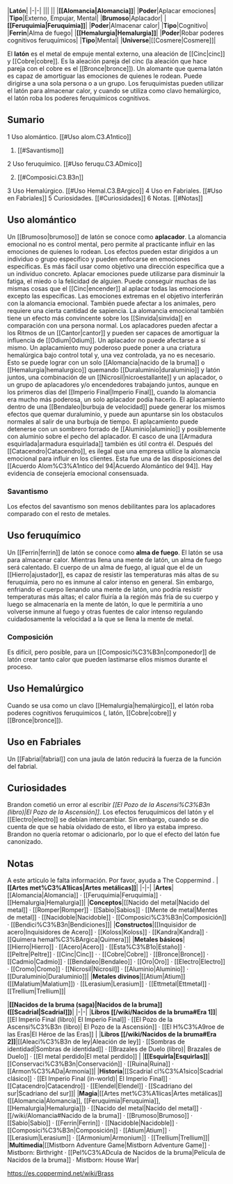 

|**Latón**|
|-|-|
|||
||
|**[[Alomancia\|Alomancia]]**|
|**Poder**|Aplacar emociones|
|**Tipo**|Externo, Empujar, Mental|
|**Brumoso**|Aplacador|
|**[[Feruquimia\|Feruquimia]]**|
|**Poder**|Almacenar calor|
|**Tipo**|Cognitivo|
|**Ferrin**|Alma de fuego|
|**[[Hemalurgia\|Hemalurgia]]**|
|**Poder**|Robar poderes cognitivos feruquímicos|
|**Tipo**|Mental|
|**Universe**|[[Cosmere\|Cosmere]]|

El **latón** es el metal de empuje mental externo, una aleación de [[Cinc\|cinc]] y [[Cobre\|cobre]]. Es la aleación pareja del cinc (la aleación que hace pareja con el cobre es el [[Bronce\|bronce]]). Un alomante que quema latón es capaz de amortiguar las emociones de quienes le rodean. Puede dirigirse a una sola persona o a un grupo. Los feruquimistas pueden utilizar el latón para almacenar calor, y cuando se utiliza como clavo hemalúrgico, el latón roba los poderes feruquímicos cognitivos.

## Sumario

1 Uso alomántico. [[#Uso alom.C3.A1ntico]] 

1. [[#Savantismo]] 


2 Uso feruquímico. [[#Uso feruqu.C3.ADmico]] 

2. [[#Composici.C3.B3n]] 


3 Uso Hemalúrgico. [[#Uso Hemal.C3.BArgico]] 
4 Uso en Fabriales. [[#Uso en Fabriales]] 
5 Curiosidades. [[#Curiosidades]] 
6 Notas. [[#Notas]] 


## Uso alomántico
Un [[Brumoso\|brumoso]] de latón se conoce como **aplacador**. La alomancia emocional no es control mental, pero permite al practicante influir en las emociones de quienes lo rodean. Los efectos pueden estar dirigidos a un individuo o grupo específico y pueden enfocarse en emociones específicas. Es más fácil usar como objetivo una dirección específica que a un individuo concreto.
Aplacar emociones puede utilizarse para disminuir la fatiga, el miedo o la felicidad de alguien. Puede conseguir muchas de las mismas cosas que el [[Cinc\|encender]] al aplacar todas las emociones excepto las específicas. Las emociones extremas en el objetivo interferirán con la alomancia emocional. También puede afectar a los animales, pero requiere una cierta cantidad de sapiencia. La alomancia emocional también tiene un efecto más convincente sobre los [[Sinvida\|sinvida]] en comparación con una persona normal. Los aplacadores pueden afectar a los Ritmos de un [[Cantor\|cantor]] y pueden ser capaces de amortiguar la influencia de [[Odium\|Odium]]. Un aplacador no puede afectarse a sí mismo.
Un aplacamiento muy poderoso puede poner a una criatura hemalúrgica bajo control total y, una vez controlada, ya no es necesario. Esto se puede lograr con un solo [[Alomancia\|nacido de la bruma]] o [[Hemalurgia\|hemalurgico]] quemando [[Duraluminio\|duraluminio]] y latón juntos, una combinación de un [[Nicrosil\|nicroestallante]] y un aplacador, o un grupo de aplacadores y/o encendedores trabajando juntos, aunque en los primeros días del [[Imperio Final\|Imperio Final]], cuando la alomancia era mucho más poderosa, un solo aplacador podía hacerlo.
El aplacamiento dentro de una [[Bendaleo\|burbuja de velocidad]] puede generar los mismos efectos que quemar duraluminio, y puede aun apuntarse sin los obstaculos normales al salir de una burbuja de tiempo. El aplacamiento puede detenerse con un sombrero forrado de [[Aluminio\|aluminio]] y posiblemente con aluminio sobre el pecho del aplacador. El casco de una [[Armadura esquirlada\|armadura esquirlada]] también es útil contra él.
Después del [[Catacendro\|Catacendro]], es ilegal que una empresa utilice la alomancia emocional para influir en los clientes. Esta fue una de las disposiciones del [[Acuerdo Alom%C3%A1ntico del 94\|Acuerdo Alomántico del 94]]. Hay evidencia de consejería emocional consensuada.

### Savantismo
Los efectos del savantismo son menos debilitantes para los aplacadores comparado con el resto de metales.

## Uso feruquímico
Un [[Ferrin\|ferrin]] de latón se conoce como **alma de fuego**. El latón se usa para almacenar calor. Mientras llena una mente de latón, un alma de fuego será calentado. El cuerpo de un alma de fuego, al igual que el de un [[Hierro\|ajustador]], es capaz de resistir las temperaturas más altas de su feruquimia, pero no es inmune al calor intenso en general. Sin embargo, enfriando el cuerpo llenando una mente de latón, uno podría resistir temperaturas más altas; el calor fluiría a la región más fría de su cuerpo y luego se almacenaría en la mente de latón, lo que le permitiría a uno volverse inmune al fuego y otras fuentes de calor intenso regulando cuidadosamente la velocidad a la que se llena la mente de metal.

### Composición
Es difícil, pero posible, para un [[Composici%C3%B3n\|componedor]] de latón crear tanto calor que pueden lastimarse ellos mismos durante el proceso.

## Uso Hemalúrgico
Cuando se usa como un clavo [[Hemalurgia\|hemalúrgico]], el latón roba poderes cognitivos feruquimicos (, latón, [[Cobre\|cobre]] y [[Bronce\|bronce]]).

## Uso en Fabriales
Un [[Fabrial\|fabrial]] con una jaula de latón reducirá la fuerza de la función del fabrial.

## Curiosidades
Brandon cometió un error al escribir *[[El Pozo de la Ascensi%C3%B3n (libro)\|El Pozo de la Ascensión]]*. Los efectos feruquímicos del latón y el [[Electro\|electro]] se debían intercambiar. Sin embargo, cuando se dio cuenta de que se había olvidado de esto, el libro ya estaba impreso. Brandon no quería retomar o adicionarlo, por lo que el efecto del latón fue canonizado.
## Notas

A este artículo le falta información. Por favor, ayuda a The Coppermind .
|**[[Artes met%C3%A1licas\|Artes metálicas]]**|
|-|-|
|**Artes**|[[Alomancia\|Alomancia]] · [[Feruquimia\|Feruquimia]] · [[Hemalurgia\|Hemalurgia]]|
|**Conceptos**|[[Nacido del metal\|Nacido del metal]] · [[Romper\|Romper]] · [[Sabio\|Sabios]] · [[Mente de metal\|Mentes de metal]] · [[Nacidoble\|Nacidoble]] · [[Composici%C3%B3n\|Composición]] · [[Bendici%C3%B3n\|Bendiciones]]|
|**Constructos**|[[Inquisidor de acero\|Inquisidores de Acero]] · [[Koloss\|Koloss]] · [[Kandra\|Kandra]] · [[Quimera hemal%C3%BArgica\|Quimera]]|
|**Metales básicos**|[[Hierro\|Hierro]] · [[Acero\|Acero]] · [[Esta%C3%B1o\|Estaño]] · [[Peltre\|Peltre]] · [[Cinc\|Cinc]] ·  · [[Cobre\|Cobre]] · [[Bronce\|Bronce]] · [[Cadmio\|Cadmio]] · [[Bendaleo\|Bendaleo]] · [[Oro\|Oro]] · [[Electro\|Electro]] · [[Cromo\|Cromo]] · [[Nicrosil\|Nicrosil]] · [[Aluminio\|Aluminio]] · [[Duraluminio\|Duraluminio]]|
|**Metales divinos**|[[Atium\|Atium]] ([[Malatium\|Malatium]]) · [[Lerasium\|Lerasium]] · [[Ettmetal\|Ettmetal]] · [[Trellium\|Trellium]]|

|**[[Nacidos de la bruma (saga)\|Nacidos de la bruma]] ([[Scadrial\|Scadrial]])**|
|-|-|
|**Libros [[/wiki/Nacidos de la bruma#Era 1]]**|[[El Imperio Final (libro)\| El Imperio Final]] · [[El Pozo de la Ascensi%C3%B3n (libro)\| El Pozo de la Ascensión]] · [[El H%C3%A9roe de las Eras\|El Héroe de las Eras]] |
|**Libros [[/wiki/Nacidos de la bruma#Era 2]]**|[[Aleaci%C3%B3n de ley\|Aleación de ley]] · [[Sombras de identidad\|Sombras de identidad]] · [[Brazales de Duelo (libro)\| Brazales de Duelo]] · [[El metal perdido\|El metal perdido]]  |
|**[[Esquirla\|Esquirlas]]**|[[Conservaci%C3%B3n\|Conservación]] · [[Ruina\|Ruina]] · [[Armon%C3%ADa\|Armonía]]|
|**Historia**|[[Scadrial cl%C3%A1sico\|Scadrial clásico]] · [[El Imperio Final (in-world)\| El Imperio Final]] · [[Catacendro\|Catacendro]] · [[Elendel\|Elendel]] · [[Scadriano del sur\|Scadriano del sur]]|
|**Magia**|[[Artes met%C3%A1licas\|Artes metálicas]] ([[Alomancia\|Alomancia]], [[Feruquimia\|Feruquimia]], [[Hemalurgia\|Hemalurgia]]) · [[Nacido del metal\|Nacido del metal]] · [[/wiki/Alomancia#Nacido de la bruma]] · [[Brumoso\|Brumoso]] · [[Sabio\|Sabio]] · [[Ferrin\|Ferrin]] · [[Nacidoble\|Nacidoble]] · [[Composici%C3%B3n\|Composición]] · [[Atium\|Atium]] · [[Lerasium\|Lerasium]] · [[Armonium\|Armonium]] · [[Trellium\|Trellium]]|
|**Multimedia**|[[Mistborn Adventure Game\|Mistborn Adventure Game‎‎]] · Mistborn: Birthright · [[Pel%C3%ADcula de Nacidos de la bruma\|Película de Nacidos de la bruma]] · Mistborn: House War|



https://es.coppermind.net/wiki/Brass
